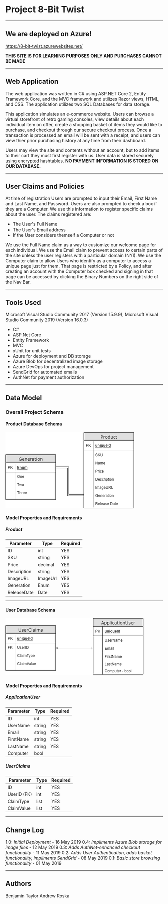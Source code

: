 
# Project 8-Bit Twist
---------------------------------
## We are deployed on Azure!

https://8-bit-twist.azurewebsites.net/

**THIS SITE IS FOR LEARNING PURPOSES ONLY AND PURCHASES CANNOT BE MADE**

---------------------------------
## Web Application
The web application was written in C# using ASP.NET Core 2, Entity Framework Core, and the MVC framework and utilizes Razor views, HTML, and CSS. The application utilizes two SQL Databases for data storage.

This application simulates an e-commerce website.  Users can browse a virtual storefront of retro gaming consoles, view details about each individual item on offer, create a shopping basket of items they would like to purchase, and checkout through our secure checkout process.  Once a transaction is processed an email will be sent with a receipt, and users can view thier prior purchasing history at any time from their dashboard.

Users may view the site and contents without an account, but to add items to their cart they must first register with us.  User data is stored securely using encrypted hashtables. **NO PAYMENT INFORMATION IS STORED ON OUR DATABASE.**

---------------------------------

## User Claims and Policies
At time of registration Users are prompted to input their Email, First Name and Last Name, and Password.  Users are also prompted to check a box if they are a Computer.  We use this information to register specific claims about the user.  The claims registered are:

- The User's Full Name
- The User's Email address
- If the User considers themself a Computer or not

We use the Full Name claim as a way to customize our welcome page for each individual.  We use the Email claim to prevent access to certain parts of the site unless the user registers with a particular domain (NYI).  We use the Computer claim to allow Users who identify as a computer to access a unique page just for them.  That page is restricted by a Policy, and after creating an account with the Computer box checked and signing in that page can be accessed by clicking the Binary Numbers on the right side of the Nav Bar.

---------------------------------

## Tools Used
Microsoft Visual Studio Community 2017 (Version 15.9.9), Microsoft Visual Studio Community 2019 (Version 16.0.3)

- C#
- ASP.Net Core
- Entity Framework
- MVC
- xUnit for unit tests
- Azure for deployment and DB storage
- Azure Blob for decentralized image storage
- Azure DevOps for project management
- SendGrid for automated emails
- AuthNet for payment authorization

---------------------------------

## Data Model

### Overall Project Schema

#### Product Database Schema
![Product Database Schema](https://github.com/8-bit-twist/8-bit-twist/blob/Master/8-Bit-Twist/8-Bit-Twist/wwwroot/Assets/IMG/8Bit-Twist%20ProductDB.png)

#### Model Properties and Requirements

##### Product
| Parameter | Type | Required |
| --- | --- | --- |
| ID  | int | YES |
| SKU | string | YES |
| Price | decimal | YES |
| Description | string | YES |
| ImageURL | ImageUrl | YES |
| Generation | Enum | YES |
| ReleaseDate | Date | YES |

---------------------------

#### User Database Schema
![User Database Schema](https://github.com/8-bit-twist/8-bit-twist/blob/Master/8-Bit-Twist/8-Bit-Twist/wwwroot/Assets/IMG/8Bit-Twist%20UserDB.png)

#### Model Properties and Requirements

##### ApplicationUser

| Parameter | Type | Required |
| --- | --- | --- |
| ID  | int | YES |
| UserName | string | YES |
| Email | string | YES |
| FirstName | string | YES |
| LastName | string | YES |
| Computer | bool |  |

##### UserClaims
| Parameter | Type | Required |
| --- | --- | --- |
| ID  | int | YES |
| UserID (FK) | int | YES |
| ClaimType | list | YES |
| ClaimValue | list | YES |

---------------------------

## Change Log
1.0: *Initial Deployment* - 16 May 2019
0.4: *Impliments Azure Blob storage for image files* - 12 May 2019
0.3: *Adds AuthNet-enhanced checkout functionality* - 11 May 2019
0.2: *Adds User Authentication, adds basket functionality, impliments SendGrid* - 08 May 2019
0.1: *Basic store browsing functionality* - 01 May 2019

------------------------------

## Authors
Benjamin Taylor
Andrew Roska
